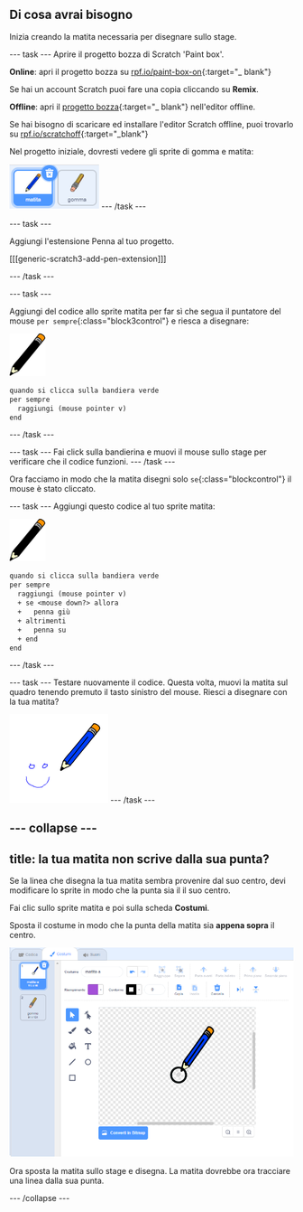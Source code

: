 ## Di cosa avrai bisogno

Inizia creando la matita necessaria per disegnare sullo stage.

--- task --- Aprire il progetto bozza di Scratch 'Paint box'.

**Online**: apri il progetto bozza su [rpf.io/paint-box-on](http://rpf.io/paint-box-on){:target="_ blank"}

Se hai un account Scratch puoi fare una copia cliccando su **Remix**.

**Offline**: apri il [progetto bozza](http://rpf.io/p/it-IT/paint-box-go){:target="_ blank"} nell'editor offline.

Se hai bisogno di scaricare ed installare l'editor Scratch offline, puoi trovarlo su [rpf.io/scratchoff](http://rpf.io/scratchoff){:target="_blank"}

Nel progetto iniziale, dovresti vedere gli sprite di gomma e matita:

![screenshot](images/paint-starter.png) --- /task ---

--- task ---

Aggiungi l'estensione Penna al tuo progetto.

[[[generic-scratch3-add-pen-extension]]]

--- /task ---

--- task ---

Aggiungi del codice allo sprite matita per far sì che segua il puntatore del mouse `per sempre`{:class="block3control"} e riesca a disegnare:

![matita](images/pencil.png)

```blocks3
quando si clicca sulla bandiera verde
per sempre 
  raggiungi (mouse pointer v)
end
```

--- /task ---

--- task --- Fai click sulla bandierina e muovi il mouse sullo stage per verificare che il codice funzioni. --- /task ---

Ora facciamo in modo che la matita disegni solo `se`{:class="blockcontrol"} il mouse è stato cliccato.

--- task --- Aggiungi questo codice al tuo sprite matita:

![matita](images/pencil.png)

```blocks3
quando si clicca sulla bandiera verde
per sempre 
  raggiungi (mouse pointer v)
  + se <mouse down?> allora 
  +   penna giù
  + altrimenti 
  +   penna su
  + end
end
```

--- /task ---

--- task --- Testare nuovamente il codice. Questa volta, muovi la matita sul quadro tenendo premuto il tasto sinistro del mouse. Riesci a disegnare con la tua matita?

![schermata](images/paint-draw.png) --- /task ---

--- collapse ---
---
title: la tua matita non scrive dalla sua punta?
---

Se la linea che disegna la tua matita sembra provenire dal suo centro, devi modificare lo sprite in modo che la punta sia il il suo centro.

Fai clic sullo sprite matita e poi sulla scheda **Costumi**.

Sposta il costume in modo che la punta della matita sia **appena sopra** il centro.

![Centro del costume](images/costume-center-annotated.png)

Ora sposta la matita sullo stage e disegna. La matita dovrebbe ora tracciare una linea dalla sua punta.

--- /collapse ---